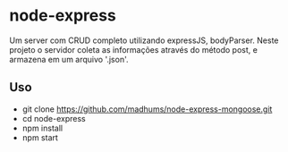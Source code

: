 # node-express

  Um server com CRUD completo utilizando expressJS, bodyParser.
  Neste projeto o servidor coleta as informações através do método post, e armazena em um arquivo '.json'.

## Uso

  - git clone https://github.com/madhums/node-express-mongoose.git
  - cd node-express
  - npm install
  - npm start
